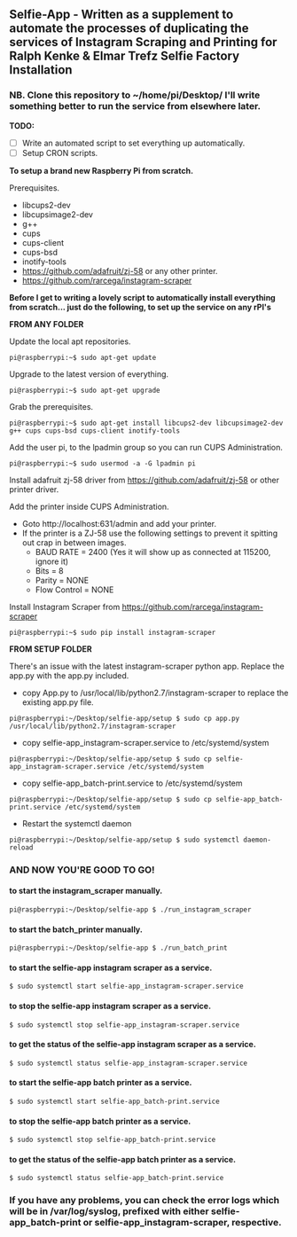 ## Selfie-App - Written as a supplement to automate the processes of duplicating the services of Instagram Scraping and Printing for Ralph Kenke & Elmar Trefz Selfie Factory Installation ##

### NB. Clone this repository to ~/home/pi/Desktop/ I'll write something better to run the service from elsewhere later. ###

**TODO:**
- [ ] Write an automated script to set everything up automatically.
- [ ] Setup CRON scripts.

**To setup a brand new Raspberry Pi from scratch.**

Prerequisites.

- libcups2-dev
- libcupsimage2-dev
- g++
- cups
- cups-client
- cups-bsd
- inotify-tools
- https://github.com/adafruit/zj-58 or any other printer.
- https://github.com/rarcega/instagram-scraper

**Before I get to writing a lovely script to automatically install everything from scratch... just do the following, to set up the service on any rPI's**

__FROM ANY FOLDER__

Update the local apt repositories.
```console
pi@raspberrypi:~$ sudo apt-get update
```
Upgrade to the latest version of everything.
```console
pi@raspberrypi:~$ sudo apt-get upgrade
```
Grab the prerequisites.
```console
pi@raspberrypi:~$ sudo apt-get install libcups2-dev libcupsimage2-dev g++ cups cups-bsd cups-client inotify-tools
```
Add the user pi, to the lpadmin group so you can run CUPS Administration.
```console
pi@raspberrypi:~$ sudo usermod -a -G lpadmin pi
```
Install adafruit zj-58 driver from https://github.com/adafruit/zj-58
 or other printer driver.
 
Add the printer inside CUPS Administration.
* Goto http://localhost:631/admin and add your printer.
* If the printer is a ZJ-58 use the following settings to prevent it spitting out crap in between images.
  * BAUD RATE = 2400 (Yes it will show up as connected at 115200, ignore it)
  * Bits = 8
  * Parity = NONE
  * Flow Control = NONE

Install Instagram Scraper from https://github.com/rarcega/instagram-scraper
```console
pi@raspberrypi:~$ sudo pip install instagram-scraper
```

__FROM SETUP FOLDER__

There's an issue with the latest instagram-scraper python app. Replace the app.py with the app.py included.
* copy App.py to /usr/local/lib/python2.7/instagram-scraper to replace the existing app.py file.
```console
pi@raspberrypi:~/Desktop/selfie-app/setup $ sudo cp app.py /usr/local/lib/python2.7/instagram-scraper
```

* copy selfie-app_instagram-scraper.service to /etc/systemd/system
```console
pi@raspberrypi:~/Desktop/selfie-app/setup $ sudo cp selfie-app_instagram-scraper.service /etc/systemd/system
```
* copy selfie-app_batch-print.service to /etc/systemd/system
```console
pi@raspberrypi:~/Desktop/selfie-app/setup $ sudo cp selfie-app_batch-print.service /etc/systemd/system
```
* Restart the systemctl daemon
```console
pi@raspberrypi:~/Desktop/selfie-app/setup $ sudo systemctl daemon-reload
```

### AND NOW YOU'RE GOOD TO GO! ###

#### to start the instagram_scraper manually. ####
```console
pi@raspberrypi:~/Desktop/selfie-app $ ./run_instagram_scraper
```
#### to start the batch_printer manually. ####
```console
pi@raspberrypi:~/Desktop/selfie-app $ ./run_batch_print
```

#### to start the selfie-app instagram scraper as a service. ####
```console
$ sudo systemctl start selfie-app_instagram-scraper.service
```
#### to stop the selfie-app instagram scraper as a service. ####
```console
$ sudo systemctl stop selfie-app_instagram-scraper.service
```
#### to get the status of the selfie-app instagram scraper as a service. ####
```console
$ sudo systemctl status selfie-app_instagram-scraper.service
```

#### to start the selfie-app batch printer as a service. ####
```console
$ sudo systemctl start selfie-app_batch-print.service
```
#### to stop the selfie-app batch printer as a service. ####
```console
$ sudo systemctl stop selfie-app_batch-print.service
```
#### to get the status of the selfie-app batch printer as a service. ####
```console
$ sudo systemctl status selfie-app_batch-print.service
```

### If you have any problems, you can check the error logs which will be in /var/log/syslog, prefixed with either selfie-app_batch-print or selfie-app_instagram-scraper, respective. ###
